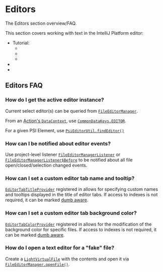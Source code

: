 <!-- Copyright 2000-2025 JetBrains s.r.o. and contributors. Use of this source code is governed by the Apache 2.0 license. -->

# Editors

<link-summary>The Editors section overview/FAQ.</link-summary>

This section covers working with text in the IntelliJ Platform editor:

* Tutorial: [](editor_basics.md)
    * [](working_with_text.md)
    * [](coordinates_system.md)
    * [](editor_events.md)
* [](text_selection.md)
* [](multiple_carets.md)

## Editors FAQ

### How do I get the active editor instance?

Current select editor(s) can be queried from [`FileEditorManager`](%gh-ic%/platform/analysis-api/src/com/intellij/openapi/fileEditor/FileEditorManager.java).

From an [Action's `DataContext`](action_system.md#determining-the-action-context), use [`CommonDataKeys.EDITOR`](%gh-ic%/platform/editor-ui-api/src/com/intellij/openapi/actionSystem/CommonDataKeys.java).

For a given PSI Element, use [`PsiEditorUtil.findEditor()`](%gh-ic%/platform/editor-ui-api/src/com/intellij/psi/util/PsiEditorUtil.java)

### How can I be notified about editor events?

Use project-level listener [`FileEditorManagerListener`](%gh-ic%/platform/analysis-api/src/com/intellij/openapi/fileEditor/FileEditorManagerListener.java)
or [`FileEditorManagerListener$Before`](%gh-ic%/platform/analysis-api/src/com/intellij/openapi/fileEditor/FileEditorManagerListener.java)
to be notified about all file open/closed/selection changed events.

### How can I set a custom editor tab name and tooltip?

[`EditorTabTitleProvider`](%gh-ic%/platform/ide-core-impl/src/com/intellij/openapi/fileEditor/impl/EditorTabTitleProvider.kt) registered in <include from="snippets.topic" element-id="ep"><var name="ep" value="com.intellij.editorTabTitleProvider"/></include> allows
for specifying custom names and tooltips displayed in the title of editor tabs.
If access to indexes is not required, it can be marked [dumb aware](indexing_and_psi_stubs.md#DumbAwareAPI).

### How can I set a custom editor tab background color?

[`EditorTabColorProvider`](%gh-ic%/platform/ide-core-impl/src/com/intellij/openapi/fileEditor/impl/EditorTabColorProvider.java) registered in <include from="snippets.topic" element-id="ep"><var name="ep" value="com.intellij.editorTabColorProvider"/></include> allows
for the modification of the background color for specific files.
If access to indexes is not required, it can be marked [dumb aware](indexing_and_psi_stubs.md#DumbAwareAPI).

### How do I open a text editor for a "fake" file?

Create a [`LightVirtualFile`](%gh-ic%/platform/core-api/src/com/intellij/testFramework/LightVirtualFile.java) with the contents
and open it via [`FileEditorManager.openFile()`](%gh-ic%/platform/analysis-api/src/com/intellij/openapi/fileEditor/FileEditorManager.java).
